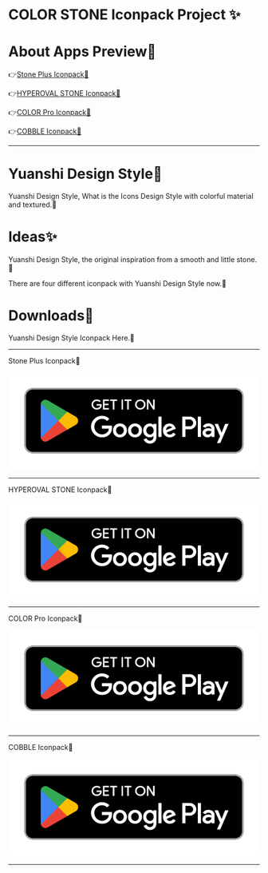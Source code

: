# COLOR STONE Iconpack Project ✨


# About Apps Preview🎁

 👉[Stone Plus Iconpack💎](https://github.com/Creative-COLOR-Design/COLOR-STONE-Iconpack/blob/main/README_Stone_Plus.md)

 👉[HYPEROVAL STONE Iconpack💎](https://github.com/Creative-COLOR-Design/COLOR-STONE-Iconpack/blob/main/README_HYPEROVAL.md)

 👉[COLOR Pro Iconpack💎](https://github.com/Creative-COLOR-Design/COLOR-STONE-Iconpack/blob/main/README_COLOR_Pro.md)

 👉[COBBLE Iconpack💎](https://github.com/Creative-COLOR-Design/COLOR-STONE-Iconpack/blob/main/README_COBBLE.md)

---

# Yuanshi Design Style💎
Yuanshi Design Style, What is the Icons Design Style with colorful material and textured.🎨

# Ideas✨
Yuanshi Design Style, the original inspiration from a smooth and little stone. 🎉

There are four different iconpack with Yuanshi Design Style now.🎁







# Downloads🎨
Yuanshi Design Style Iconpack Here.💎

---

Stone Plus Iconpack💎

[![Google Play](https://github.com/Creative-COLOR-Design/COLOR/raw/main/sample/art/promo/google-play-badge.png)](https://play.google.com/store/apps/details?id=com.ga.iconpack.stoneplus)


---

HYPEROVAL STONE Iconpack💎

[![Google Play](https://github.com/Creative-COLOR-Design/COLOR/raw/main/sample/art/promo/google-play-badge.png)](https://play.google.com/store/apps/details?id=com.ga.iconpack.hyperoval.play)


---

COLOR Pro Iconpack💎

[![Google Play](https://github.com/Creative-COLOR-Design/COLOR/raw/main/sample/art/promo/google-play-badge.png)](https://play.google.com/store/apps/details?id=com.ga.iconpack.color)


---

COBBLE Iconpack💎

[![Google Play](https://github.com/Creative-COLOR-Design/COLOR/raw/main/sample/art/promo/google-play-badge.png)](https://play.google.com/store/apps/details?id=com.ga.iconpack.cobble)


---
